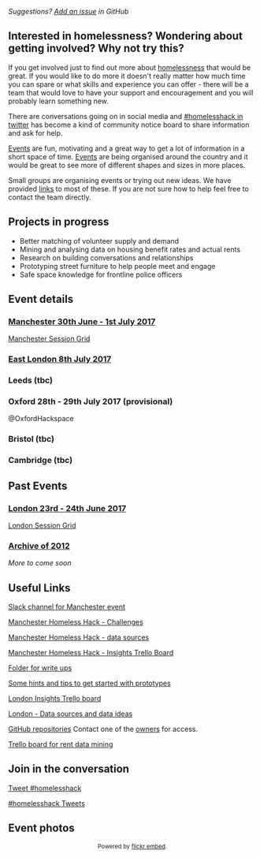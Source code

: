 *Suggestions? [Add an issue](https://github.com/homelesshack/homelesshack.github.io/issues) in GitHub*

## Interested in homelessness? Wondering about getting involved? Why not try this?

If you get involved just to find out more about [homelessness](https://www.manchesterdigital.com/events/homelesshack) that would be great. If you would like to do more it doesn't really matter how much time you can spare or what skills and experience you can offer - there will be a team that would love to have your support and encouragement and you will probably learn something new.

There are conversations going on in social media and [#homelesshack in twitter](https://twitter.com/search?src=typd&q=%23homelesshack) has become a kind of community notice board to share information and ask for help.

[Events](#event-details) are fun, motivating and a great way to get a lot of information in a short space of time. [Events](#event-details) are being organised around the country and it would be great to see more of different shapes and sizes in more places.

Small groups are organising events or trying out new ideas. We have provided [links](#useful-links) to most of these. If you are not sure how to help feel free to contact the team directly.

## Projects in progress

- Better matching of volunteer supply and demand
- Mining and analysing data on housing benefit rates and actual rents
- Research on building conversations and relationships
- Prototyping street furniture to help people meet and engage
- Safe space knowledge for frontline police officers

## Event details

### [Manchester 30th June - 1st July 2017](https://www.manchesterdigital.com/events/homelesshack)
[Manchester Session Grid](062017manchester.md)

### [East London 8th July 2017](https://www.eventbrite.com/e/homelesshack-east-london-tickets-35705441938)

### Leeds (tbc)

### Oxford 28th - 29th July 2017 (provisional)
@OxfordHackspace

### Bristol (tbc)

### Cambridge (tbc)

## Past Events
### [London 23rd - 24th June 2017](https://www.eventbrite.com/e/homelesshack-tickets-32406738427)
[London Session Grid](062017london.md)

### [Archive of 2012](http://web.archive.org/web/20161024022404/http://homelesshack.com/)

*More to come soon*

## Useful Links

[Slack channel for Manchester event](https://join.slack.com/homeless-hack-mcr/shared_invite/MjAzMDUwNzMwOTQ1LTE0OTg0OTIzMDEtNGVlOGZjZTZjOQ)

[Manchester Homeless Hack - Challenges](https://docs.google.com/document/d/1qayPcmDcx3eSdpTdgxWnz0UdXD4vW3-sUwhk7IS1GAw/edit?usp=sharing)

[Manchester Homeless Hack - data sources](https://docs.google.com/document/d/1amuq4foA4ollNRz4SQI1OPIBZPGsWF86J5in9T3nkoA/edit?usp=sharing)

[Manchester Homeless Hack - Insights Trello Board](https://trello.com/b/qKJnXXG5)

[Folder for write ups](https://drive.google.com/drive/mobile/folders/0Bw75qK9Aqm79djlka1gteThCV00?urp=https://t.co/Y663sovChl?amp%3D1)

[Some hints and tips to get started with prototypes](https://homelesshack.github.io/homelesstemplate/)

[London Insights Trello board](https://trello.com/b/7KCrWt32/homeless-hack-research-analysis)

[London - Data sources and data ideas](https://docs.google.com/document/d/1vqk_3hoVlpTnv8Q8_TnOQDM94UX_e3JH9PmiJ3W43kE/edit?usp=sharing)

[GitHub repositories](https://github.com/homelesshack) Contact one of the [owners](https://github.com/orgs/homelesshack/people?utf8=%E2%9C%93&query=%20role%3Aowner) for access.

[Trello board for rent data mining](https://trello.com/b/IpLHkVNU/sar)

## Join in the conversation

<a href="https://twitter.com/intent/tweet?button_hashtag=homelesshack" class="twitter-hashtag-button" data-show-count="false">Tweet #homelesshack</a><script async src="//platform.twitter.com/widgets.js" charset="utf-8"></script>

<a class="twitter-timeline" data-dnt="true" href="https://twitter.com/hashtag/homelesshack" data-widget-id="877836005478465536">#homelesshack Tweets</a>
<script>!function(d,s,id){var js,fjs=d.getElementsByTagName(s)[0],p=/^http:/.test(d.location)?'http':'https';if(!d.getElementById(id)){js=d.createElement(s);js.id=id;js.src=p+"://platform.twitter.com/widgets.js";fjs.parentNode.insertBefore(js,fjs);}}(document,"script","twitter-wjs");</script>

## Event photos

<div id="flickrembed"></div><div style="position:absolute; top:-70px; display:block; text-align:center; z-index:-1;"><a href="https://www.voucherbadger.co.uk/linksoflondon/">Enjoy big discounts for Links of London with these vouchers.</a></div><small style="display: block; text-align: center; margin: 0 auto;">Powered by <a href="https://flickrembed.com">flickr embed</a>.</small><script src='https://flickrembed.com/embed_v2.js.php?source=flickr&layout=responsive&input=www.flickr.com/photos/janethughes/albums/72157685400240055&sort=3&by=album&theme=slider&scale=fill&limit=100&skin=default'></script>
